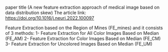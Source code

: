 paper title (A new feature extraction approach of medical image based on data distribution skew)
The article link:
https://doi.org/10.1016/j.neuri.2022.100097

Feature Extraction based on the Region of Mines (FE_mines) and it consists of 3 methods: 
1- Feature Extraction for All Color Images Based on Median (FE_AM) 
2- Feature Extraction for Color Images Based on Median (FE_CM) 
3- Feature Extraction for Uncolored Images Based on Median (FE_UM)
